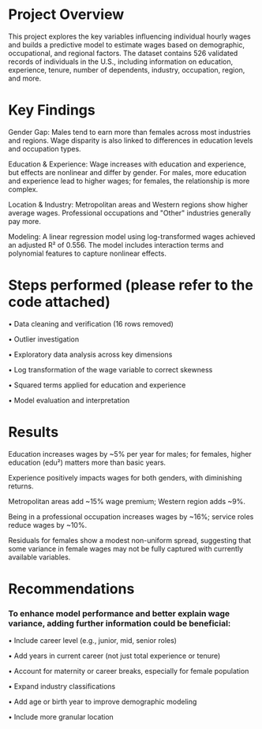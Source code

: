 # Project Overview

This project explores the key variables influencing individual hourly wages and builds a predictive model to estimate wages based on demographic, occupational, and regional factors. The dataset contains 526 validated records of individuals in the U.S., including information on education, experience, tenure, number of dependents, industry, occupation, region, and more.

# Key Findings

Gender Gap: Males tend to earn more than females across most industries and regions. Wage disparity is also linked to differences in education levels and occupation types.

Education & Experience: Wage increases with education and experience, but effects are nonlinear and differ by gender. For males, more education and experience lead to higher wages; for females, the relationship is more complex.

Location & Industry: Metropolitan areas and Western regions show higher average wages. Professional occupations and "Other" industries generally pay more.

Modeling: A linear regression model using log-transformed wages achieved an adjusted R² of 0.556. The model includes interaction terms and polynomial features to capture nonlinear effects.

# Steps performed (please refer to the code attached)

•		Data cleaning and verification (16 rows removed)

•		Outlier investigation

•		Exploratory data analysis across key dimensions

•		Log transformation of the wage variable to correct skewness

•		Squared terms applied for education and experience

•		Model evaluation and interpretation

# Results

Education increases wages by ~5% per year for males; for females, higher education (edu²) matters more than basic years.

Experience positively impacts wages for both genders, with diminishing returns.

Metropolitan areas add ~15% wage premium; Western region adds ~9%.

Being in a professional occupation increases wages by ~16%; service roles reduce wages by ~10%.

Residuals for females show a modest non-uniform spread, suggesting that some variance in female wages may not be fully captured with currently available variables.

# Recommendations

### To enhance model performance and better explain wage variance, adding further information could be beneficial:

•		Include career level (e.g., junior, mid, senior roles)

•		Add years in current career (not just total experience or tenure)

•		Account for maternity or career breaks, especially for female population

•		Expand industry classifications 

•		Add age or birth year to improve demographic modeling

•		Include more granular location
